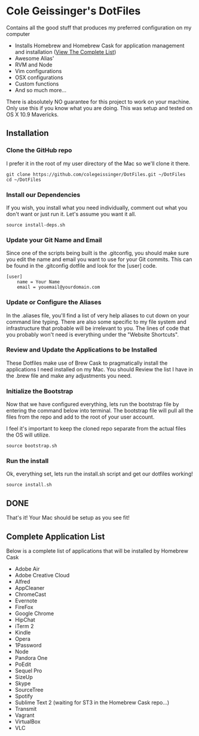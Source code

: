 # Cole Geissinger's DotFiles

Contains all the good stuff that produces my preferred configuration on my computer
* Installs Homebrew and Homebrew Cask for application management and installation ([View The Complete List](https://github.com/colegeissinger/dotfiles#complete-application-list))
* Awesome Alias'
* RVM and Node
* Vim configurations
* OSX configurations
* Custom functions
* And so much more...

There is absolutely NO guarantee for this project to work on your machine.
Only use this if you know what you are doing.
This was setup and tested on OS X 10.9 Mavericks.

## Installation

### Clone the GitHub repo
I prefer it in the root of my user directory of the Mac so we'll clone it there.

	git clone https://github.com/colegeissinger/DotFiles.git ~/DotFiles
	cd ~/DotFiles

### Install our Dependencies
If you wish, you install what you need individually, comment out what you don't want or just run it. Let's assume you want it all.

	source install-deps.sh

### Update your Git Name and Email
Since one of the scripts being built is the .gitconfig, you should make sure you edit the name and email you want to use for your Git commits. This can be found in the .gitconfig dotfile and look for the [user] code.

	[user]
		name = Your Name
		email = youemail@yourdomain.com

### Update or Configure the Aliases
In the .aliases file, you'll find a list of very help aliases to cut down on your command line typing. There are also some specific to my file system and infrastructure that probable will be irrelevant to you. The lines of code that you probably won't need is everything under the "Website Shortcuts".

### Review and Update the Applications to be Installed
These Dotfiles make use of Brew Cask to pragmatically install the applications I need installed on my Mac. You should Review the list I have in the .brew file and make any adjustments you need.

### Initialize the Bootstrap
Now that we have configured everything, lets run the bootstrap file by entering the command below into terminal. The bootstrap file will pull all the files from the repo and add to the root of your user account.

I feel it's important to keep the cloned repo separate from the actual files the OS will utilize.

	source bootstrap.sh

### Run the install
Ok, everything set, lets run the install.sh script and get our dotfiles working!

	source install.sh

## DONE
That's it! Your Mac should be setup as you see fit!

## Complete Application List
Below is a complete list of applications that will be installed by Homebrew Cask

* Adobe Air
* Adobe Creative Cloud
* Alfred
* AppCleaner
* ChromeCast
* Evernote
* FireFox
* Google Chrome
* HipChat
* iTerm 2
* Kindle
* Opera
* 1Password
* Node
* Pandora One
* PoEdit
* Sequel Pro
* SizeUp
* Skype
* SourceTree
* Spotify
* Sublime Text 2 (waiting for ST3 in the Homebrew Cask repo...)
* Transmit
* Vagrant
* VirtualBox
* VLC
